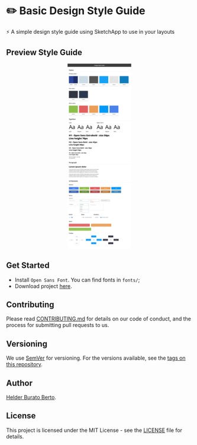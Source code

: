 # :pencil2: Basic Design Style Guide

⚡️ A simple design style guide using SketchApp to use in your layouts

## Preview Style Guide

<div align="center">
  <img src="images/basic-styleguide.jpg" alt="Basic Design Style Guide" height="500" />
</div>

## Get Started

* Install `Open Sans Font`. You can find fonts in `fonts/`;
* Download project [here](https://github.com/helderburato/design-styleguide/archive/master.zip).

## Contributing

Please read [CONTRIBUTING.md](CONTRIBUTING.md) for details on our code of conduct, and the process for submitting pull requests to us.

## Versioning

We use [SemVer](http://semver.org/) for versioning. For the versions available, see the [tags on this repository](https://github.com/helderburato/design-styleguide/tags). 

## Author

[Helder Burato Berto](https://github.com/helderburato).

## License

This project is licensed under the MIT License - see the [LICENSE](LICENSE) file for details.